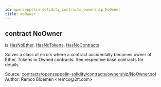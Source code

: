 ```yaml
---
id: openzeppelin-solidity_contracts_ownership_NoOwner
title: NoOwner
---
```


<div class="contract-doc"><div class="contract"><h2 class="contract-header"><span class="contract-kind">contract</span> NoOwner</h2><p class="base-contracts"><span>is</span> <a href="openzeppelin-solidity_contracts_ownership_HasNoEther.html">HasNoEther</a><span>, </span><a href="openzeppelin-solidity_contracts_ownership_HasNoTokens.html">HasNoTokens</a><span>, </span><a href="openzeppelin-solidity_contracts_ownership_HasNoContracts.html">HasNoContracts</a></p><p class="description">Solves a class of errors where a contract accidentally becomes owner of Ether, Tokens or Owned contracts. See respective base contracts for details.</p><div class="source">Source: <a href="https://github.com/2keynet/web3-alpha/blob/v0.0.3/contracts/openzeppelin-solidity/contracts/ownership/NoOwner.sol" target="_blank">contracts/openzeppelin-solidity/contracts/ownership/NoOwner.sol</a></div><div class="author">Author: Remco Bloemen &lt;remco@2π.com&gt;</div></div></div>
